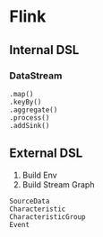 # Flink


## Internal DSL

### DataStream

```
.map()
.keyBy()
.aggregate()
.process()
.addSink()
```

## External DSL

1. Build Env
2. Build Stream Graph

```
SourceData
Characteristic
CharacteristicGroup
Event
```